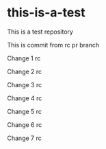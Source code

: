# this-is-a-test
This is a test repository

This is commit from rc pr branch

Change 1 rc

Change 2 rc

Change 3 rc

Change 4 rc

Change 5 rc

Change 6 rc

Change 7 rc

